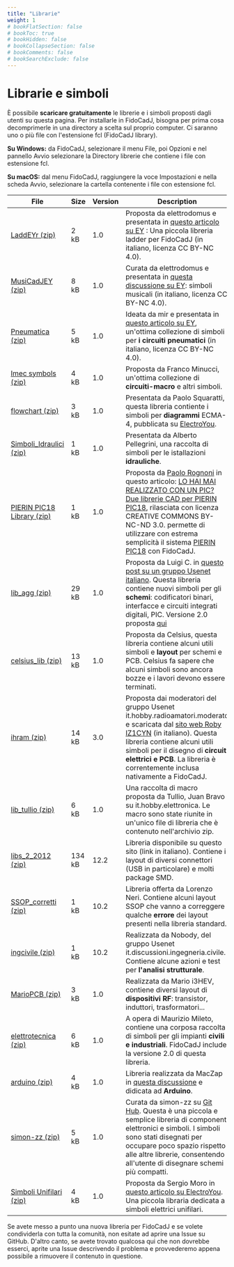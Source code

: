 ```yaml
---
title: "Librarie"
weight: 1
# bookFlatSection: false
# bookToc: true
# bookHidden: false
# bookCollapseSection: false
# bookComments: false
# bookSearchExclude: false
---
```

# Librarie e simboli

È possibile **scaricare gratuitamente** le librerie e i simboli proposti dagli utenti su questa pagina. Per installarle in FidoCadJ, bisogna per prima cosa decomprimerle in una directory a scelta sul proprio computer. Ci saranno uno o più file con l'estensione fcl (FidoCadJ library).

**Su Windows:** da FidoCadJ, selezionare il menu File, poi Opzioni e nel pannello Avvio selezionare la Directory librerie che contiene i file con estensione fcl.

**Su macOS:** dal menu FidoCadJ, raggiungere la voce Impostazioni e nella scheda Avvio, selezionare la cartella contenente i file con estensione fcl.

|File|Size|Version|Description|
|-|-|-|-|
| [LaddEYr (zip)](https://github.com/DarwinNE/FidoCadJ/raw/gh-pages/libs/LaddEYr.zip)| 2 kB | 1.0 | Proposta da elettrodomus e presentata in [questo articolo su EY](https://www.electroyou.it/elettrodomus/wiki/una-piccola-libreria-ladder-per-fidocadj) : Una piccola libreria ladder per FidoCadJ (in italiano, licenza CC BY-NC 4.0).|
| [MusiCadJEY (zip)](https://github.com/DarwinNE/FidoCadJ/raw/gh-pages/libs/MusiCadJEY.zip)| 8 kB | 1.0 | Curata da elettrodomus e presentata in [questa discussione su EY](https://www.electroyou.it/forum/viewtopic.php?f=4&t=54536&start=250#p560385): simboli musicali (in italiano, licenza CC BY-NC 4.0).|
| [Pneumatica (zip)](https://github.com/DarwinNE/FidoCadJ/raw/gh-pages/libs/Pneumatica.zip) | 5 kB | 1.0 | Ideata da mir e presentata in [questo articolo su EY](https://www.electroyou.it/mir/wiki/libreria-pneumatica-per-fidocadj), un'ottima collezione di simboli per **i circuiti pneumatici** (in italiano, licenza CC BY-NC 4.0).|
| [Imec symbols (zip)](https://github.com/DarwinNE/FidoCadJ/raw/gh-pages/libs/imec_symbols.zip) | 4 kB | 1.0 | Proposta da Franco Minucci, un'ottima collezione di **circuiti-macro** e altri simboli.|
| [flowchart (zip)](https://github.com/DarwinNE/FidoCadJ/raw/gh-pages/libs/flowchart.zip) | 3 kB | 1.0 | Presentata da Paolo Squaratti, questa libreria contiente i simboli per **diagrammi** ECMA-4, pubblicata su [ElectroYou](https://www.electroyou.it/pepito/wiki/libreria-flowchart-per-fidocadj). |
| [Simboli_Idraulici (zip)](https://github.com/DarwinNE/FidoCadJ/raw/gh-pages/libs/Simboli_Idraulici.zip) | 1 kB | 1.0 | Presentata da Alberto Pellegrini, una raccolta di simboli per le istallazioni **idrauliche**. |
| [PIERIN PIC18 Library (zip)](https://github.com/DarwinNE/FidoCadJ/raw/gh-pages/libs/PIERIN_PIC18_Library_for_FidoCadJ.zip) | 1 kB | 1.0 | Proposta da [Paolo Rognoni](https://www.picexperience.it/) in questo articolo: [LO HAI MAI REALIZZATO CON UN PIC? Due librerie CAD per PIERIN PIC18](https://www.electroyou.it/mediawiki/index.php?title=UsersPages:Paolino:lo-hai-mai-realizzato-con-un-pic-due-librerie-cad-per-pierin-pic18), rilasciata con licenza CREATIVE COMMONS BY-NC-ND 3.0. permette di utilizzare con estrema semplicità il sistema [PIERIN PIC18](https://www.sangon.it/index_en.html) con FidoCadJ. |
| [lib_agg (zip)](https://github.com/DarwinNE/FidoCadJ/raw/gh-pages/libs/lib_agg.zip) | 29 kB | 1.0 | Proposta da Luigi C. in [questo post su un gruppo Usenet italiano](https://groups.google.it/group/it.hobby.elettronica/browse_thread/thread/cbf672dff997bfe9/718122cdca661ade?hl=it&). Questa libreria contiene nuovi simboli per gli **schemi**: codificatori binari, interfacce e circuiti integrati digitali, PIC. Versione 2.0 proposta [qui](https://github.com/DarwinNE/FidoCadJ/issues/163) |
| [celsius_lib (zip)](https://github.com/DarwinNE/FidoCadJ/raw/gh-pages/libs/celsius_lib.zip) | 13 kB | 1.0 | Proposta da Celsius, questa libreria contiene alcuni utili simboli e **layout** per schemi e PCB. Celsius fa sapere che alcuni simboli sono ancora bozze e i lavori devono essere terminati. |
| [ihram (zip)](https://github.com/DarwinNE/FidoCadJ/raw/gh-pages/libs/ihram.zip) | 14 kB | 3.0 | Proposta dai moderatori del gruppo Usenet it.hobby.radioamatori.moderato e scaricata dal [sito web Roby IZ1CYN](https://www.iz1cyn.it/fidocad.html) (in italiano). Questa libreria contiene alcuni utili simboli per il disegno di **circuiti elettrici e PCB**. La libreria è correntemente inclusa nativamente a FidoCadJ.|
| [lib_tullio (zip)](https://github.com/DarwinNE/FidoCadJ/raw/gh-pages/libs/lib_tullio.zip) | 6 kB | 1.0 | Una raccolta di macro proposta da Tullio, Juan Bravo su it.hobby.elettronica. Le macro sono state riunite in un'unico file di libreria che è contenuto nell'archivio zip.|
| [libs_2_2012 (zip)](https://github.com/DarwinNE/FidoCadJ/raw/gh-pages/libs/libs_2_2012.zip) | 134 kB | 12.2 | Libreria disponibile su questo sito (link in italiano). Contiene i layout di diversi connettori (USB in particolare) e molti package SMD.|
| [SSOP_corretti (zip)](https://github.com/DarwinNE/FidoCadJ/raw/gh-pages/libs/SSOP_corretti.zip) | 1 kB | 10.2 | Libreria offerta da Lorenzo Neri. Contiene alcuni layout SSOP che vanno a correggere qualche **errore** dei layout presenti nella libreria standard.|
| [ingcivile (zip)](https://github.com/DarwinNE/FidoCadJ/raw/gh-pages/libs/ingcivile.zip) | 1 kB | 10.2 | Realizzata da Nobody, del gruppo Usenet it.discussioni.ingegneria.civile. Contiene alcune azioni e test per **l'analisi strutturale**. |
| [MarioPCB (zip)](https://github.com/DarwinNE/FidoCadJ/raw/gh-pages/libs/MarioPCB.zip) | 3 kB | 1.0 | Realizzata da Mario i3HEV, contiene diversi layout di **dispositivi RF**: transistor, induttori, trasformatori... |
| [elettrotecnica (zip)](https://github.com/DarwinNE/FidoCadJ/raw/gh-pages/libs/elettrotecnica.zip) | 6 kB | 1.0 | A opera di Maurizio Mileto, contiene una corposa raccolta di simboli per gli impianti **civili e industriali**. FidoCadJ include la versione 2.0 di questa libreria. |
| [arduino (zip)](https://github.com/DarwinNE/FidoCadJ/raw/gh-pages/libs/arduino.zip) | 4 kB | 1.0 | Libreria realizzata da MacZap in [questa discussione](https://www.grix.it/forum/forum_thread.php?ftpage=1&id_forum=1&id_thread=401194&tbackto=/forum/forum_discussioni.php?id_forum=1&dbackto=/forum/index.php) e didicata ad **Arduino**. |
| [simon-zz (zip)](https://github.com/simon-zz/simon-zz-fidocadj-libs/archive/master.zip) | 5 kB | 1.0 | Curata da simon-zz su [Git Hub](https://github.com/simon-zz/simon-zz-fidocadj-libs). Questa è una piccola e semplice libreria di componenti elettronici e simboli. I simboli sono stati disegnati per occupare poco spazio rispetto alle altre librerie, consentendo all'utente di disegnare schemi più compatti. |
| [Simboli Unifilari (zip)](https://github.com/DarwinNE/FidoCadJ/raw/gh-pages/libs/SchemiUnifilari.zip) | 4 kB | 1.0 | Proposta da Sergio Moro in [questo articolo su ElectroYou](https://www.electroyou.it/nicsergio/wiki/libreria-fidocadj-di-simboli-elettrici-per-schemi-unifilari). Una piccola libraria dedicata a simboli elettrici unifilari. |

Se avete messo a punto una nuova libreria per FidoCadJ e se volete condividerla con tutta la comunità, non esitate ad aprire una Issue su GitHub. D'altro canto, se avete trovato qualcosa qui che non dovrebbe esserci, aprite una Issue descrivendo il problema e provvederemo appena possibile a rimuovere il contenuto in questione.
